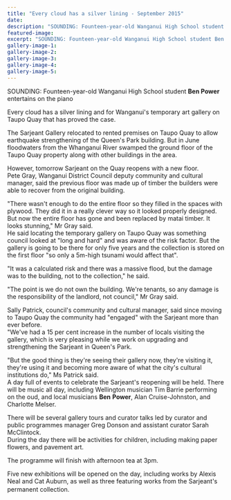 ```yaml
---
title: "Every cloud has a silver lining - September 2015"
date: 
description: "SOUNDING: Founteen-year-old Wanganui High School student Ben Power entertains on the piano, Wanganui Chronicle article on 28/9/15..."
featured-image: 
excerpt: "SOUNDING: Founteen-year-old Wanganui High School student Ben Power entertains on the piano, Wanganui Chronicle article on 28/9/15..."
gallery-image-1: 
gallery-image-2: 
gallery-image-3: 
gallery-image-4: 
gallery-image-5: 
---
```


<p>SOUNDING: Founteen-year-old Wanganui High School student <strong>Ben Power</strong> entertains on the piano</p>
<p>Every cloud has a silver lining and for Wanganui's temporary art gallery on Taupo Quay that has proved the case.</p>
<p>The Sarjeant Gallery relocated to rented premises on Taupo Quay to allow earthquake strengthening of the Queen's Park building. But in June floodwaters from the Whanganui River swamped the ground floor of the Taupo Quay property along with other buildings in the area.</p>
<p>However, tomorrow Sarjeant on the Quay reopens with a new floor.<br /> Pete Gray, Wanganui District Council deputy community and cultural manager, said the previous floor was made up of timber the builders were able to recover from the original building.</p>
<p>"There wasn't enough to do the entire floor so they filled in the spaces with plywood. They did it in a really clever way so it looked properly designed. But now the entire floor has gone and been replaced by matai timber. It looks stunning," Mr Gray said.<br /> He said locating the temporary gallery on Taupo Quay was something council looked at "long and hard" and was aware of the risk factor. But the gallery is going to be there for only five years and the collection is stored on the first floor "so only a 5m-high tsunami would affect that".</p>
<p>"It was a calculated risk and there was a massive flood, but the damage was to the building, not to the collection," he said.</p>
<p>"The point is we do not own the building. We're tenants, so any damage is the responsibility of the landlord, not council," Mr Gray said.</p>
<p>Sally Patrick, council's community and cultural manager, said since moving to Taupo Quay the community had "engaged" with the Sarjeant more than ever before.<br /> "We've had a 15 per cent increase in the number of locals visiting the gallery, which is very pleasing while we work on upgrading and strengthening the Sarjeant in Queen's Park.</p>
<p>"But the good thing is they're seeing their gallery now, they're visiting it, they're using it and becoming more aware of what the city's cultural institutions do," Ms Patrick said.<br /> A day full of events to celebrate the Sarjeant's reopening will be held. There will be music all day, including Wellington musician Tim Barrie performing on the oud, and local musicians&nbsp;<strong>Ben</strong>&nbsp;<strong>Power</strong>, Alan Cruise-Johnston, and Charlotte Melser.</p>
<p>There will be several gallery tours and curator talks led by curator and public programmes manager Greg Donson and assistant curator Sarah McClintock.<br /> During the day there will be activities for children, including making paper flowers, and pavement art.</p>
<p>The programme will finish with afternoon tea at 3pm.</p>
<p>Five new exhibitions will be opened on the day, including works by Alexis Neal and Cat Auburn, as well as three featuring works from the Sarjeant's permanent collection.<span style="line-height: 1.5;">&nbsp;</span></p>

